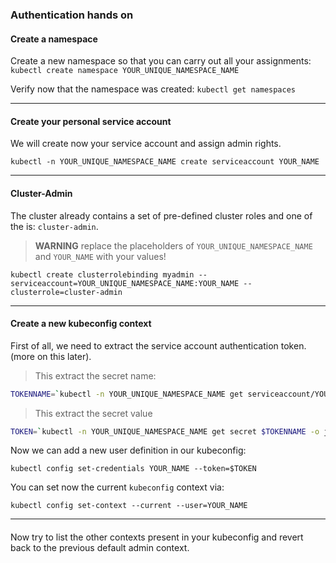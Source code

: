 ### Authentication hands on

#### Create a namespace
Create a new namespace so that you can carry out all your assignments: `kubectl create namespace YOUR_UNIQUE_NAMESPACE_NAME`

Verify now that the namespace was created: `kubectl get namespaces`

---

#### Create your personal service account
We will create now your service account and assign admin rights.

`kubectl -n YOUR_UNIQUE_NAMESPACE_NAME create serviceaccount YOUR_NAME`

---

#### Cluster-Admin
The cluster already contains a set of pre-defined cluster roles and one of the is: `cluster-admin`.  

>**WARNING** replace the placeholders of `YOUR_UNIQUE_NAMESPACE_NAME` and `YOUR_NAME` with your values!

`kubectl create clusterrolebinding myadmin --serviceaccount=YOUR_UNIQUE_NAMESPACE_NAME:YOUR_NAME --clusterrole=cluster-admin`

---

#### Create a new kubeconfig context

First of all, we need to extract the service account authentication token. (more on this later).

>This extract the secret name:
```bash
TOKENNAME=`kubectl -n YOUR_UNIQUE_NAMESPACE_NAME get serviceaccount/YOUR_NAME -o jsonpath='{.secrets[0].name}'`
```

> This extract the secret value
```bash
TOKEN=`kubectl -n YOUR_UNIQUE_NAMESPACE_NAME get secret $TOKENNAME -o jsonpath='{.data.token}'| base64 --decode`
```

Now we can add a new user definition in our kubeconfig:  

`kubectl config set-credentials YOUR_NAME --token=$TOKEN`

You can set now the current `kubeconfig` context via:  

`kubectl config set-context --current --user=YOUR_NAME`

---

#### 

Now try to list the other contexts present in your kubeconfig and revert back to the previous default admin context.